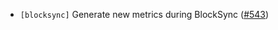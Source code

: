 - `[blocksync]` Generate new metrics during BlockSync
  ([\#543](https://github.com/KYVENetwork/cometbft/v38/pull/543))
